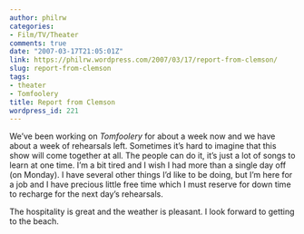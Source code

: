 ```yaml
---
author: philrw
categories:
- Film/TV/Theater
comments: true
date: "2007-03-17T21:05:01Z"
link: https://philrw.wordpress.com/2007/03/17/report-from-clemson/
slug: report-from-clemson
tags:
- theater
- Tomfoolery
title: Report from Clemson
wordpress_id: 221
---
```


We’ve been working on _Tomfoolery_ for about a week now and we
have about a week of rehearsals left. Sometimes it’s hard to imagine
that this show will come together at all. The people can do it, it’s
just a lot of songs to learn at one time. I’m a bit tired and I wish I
had more than a single day off (on Monday). I have several other things
I’d like to be doing, but I’m here for a job and I have precious little
free time which I must reserve for down time to recharge for the next
day’s rehearsals.




The hospitality is great and the weather is pleasant. I look forward to getting to the beach.




